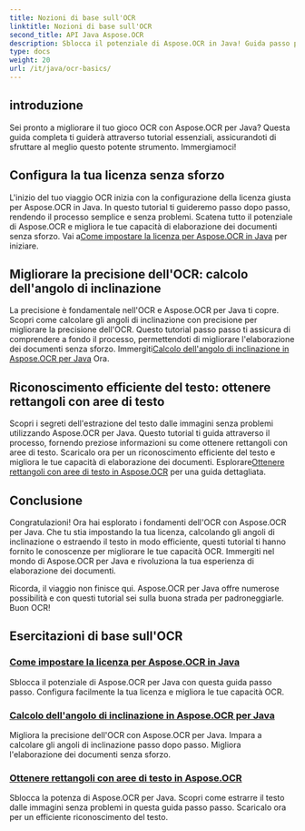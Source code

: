 ```yaml
---
title: Nozioni di base sull'OCR
linktitle: Nozioni di base sull'OCR
second_title: API Java Aspose.OCR
description: Sblocca il potenziale di Aspose.OCR in Java! Guida passo passo per impostare la tua licenza e potenziare le funzionalità OCR. Calcola gli angoli di inclinazione ed estrai il testo senza problemi.
type: docs
weight: 20
url: /it/java/ocr-basics/
---
```

## introduzione

Sei pronto a migliorare il tuo gioco OCR con Aspose.OCR per Java? Questa guida completa ti guiderà attraverso tutorial essenziali, assicurandoti di sfruttare al meglio questo potente strumento. Immergiamoci!

## Configura la tua licenza senza sforzo

L'inizio del tuo viaggio OCR inizia con la configurazione della licenza giusta per Aspose.OCR in Java. In questo tutorial ti guideremo passo dopo passo, rendendo il processo semplice e senza problemi. Scatena tutto il potenziale di Aspose.OCR e migliora le tue capacità di elaborazione dei documenti senza sforzo. Vai a[Come impostare la licenza per Aspose.OCR in Java](./set-license/) per iniziare.

## Migliorare la precisione dell'OCR: calcolo dell'angolo di inclinazione

 La precisione è fondamentale nell'OCR e Aspose.OCR per Java ti copre. Scopri come calcolare gli angoli di inclinazione con precisione per migliorare la precisione dell'OCR. Questo tutorial passo passo ti assicura di comprendere a fondo il processo, permettendoti di migliorare l'elaborazione dei documenti senza sforzo. Immergiti[Calcolo dell'angolo di inclinazione in Aspose.OCR per Java](./calculate-skew-angle/) Ora.

## Riconoscimento efficiente del testo: ottenere rettangoli con aree di testo

Scopri i segreti dell'estrazione del testo dalle immagini senza problemi utilizzando Aspose.OCR per Java. Questo tutorial ti guida attraverso il processo, fornendo preziose informazioni su come ottenere rettangoli con aree di testo. Scaricalo ora per un riconoscimento efficiente del testo e migliora le tue capacità di elaborazione dei documenti. Esplorare[Ottenere rettangoli con aree di testo in Aspose.OCR](./get-rectangles-with-text-areas/) per una guida dettagliata.

## Conclusione

Congratulazioni! Ora hai esplorato i fondamenti dell'OCR con Aspose.OCR per Java. Che tu stia impostando la tua licenza, calcolando gli angoli di inclinazione o estraendo il testo in modo efficiente, questi tutorial ti hanno fornito le conoscenze per migliorare le tue capacità OCR. Immergiti nel mondo di Aspose.OCR per Java e rivoluziona la tua esperienza di elaborazione dei documenti.

Ricorda, il viaggio non finisce qui. Aspose.OCR per Java offre numerose possibilità e con questi tutorial sei sulla buona strada per padroneggiarle. Buon OCR!
## Esercitazioni di base sull'OCR
### [Come impostare la licenza per Aspose.OCR in Java](./set-license/)
Sblocca il potenziale di Aspose.OCR per Java con questa guida passo passo. Configura facilmente la tua licenza e migliora le tue capacità OCR.
### [Calcolo dell'angolo di inclinazione in Aspose.OCR per Java](./calculate-skew-angle/)
Migliora la precisione dell'OCR con Aspose.OCR per Java. Impara a calcolare gli angoli di inclinazione passo dopo passo. Migliora l'elaborazione dei documenti senza sforzo.
### [Ottenere rettangoli con aree di testo in Aspose.OCR](./get-rectangles-with-text-areas/)
Sblocca la potenza di Aspose.OCR per Java. Scopri come estrarre il testo dalle immagini senza problemi in questa guida passo passo. Scaricalo ora per un efficiente riconoscimento del testo.